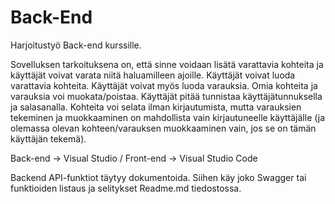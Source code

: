 # Back-End
Harjoitustyö Back-end kurssille. 

Sovelluksen tarkoituksena on, että sinne voidaan lisätä varattavia kohteita ja käyttäjät voivat varata niitä haluamilleen ajoille.
Käyttäjät voivat luoda varattavia kohteita. Käyttäjät voivat myös luoda varauksia. Omia kohteita ja varauksia voi muokata/poistaa. 
Käyttäjät pitää tunnistaa käyttäjätunnuksella ja salasanalla. Kohteita voi selata ilman kirjautumista, mutta varauksien tekeminen ja 
muokkaaminen on mahdollista vain kirjautuneelle käyttäjälle (ja olemassa olevan kohteen/varauksen muokkaaminen vain, jos se on tämän käyttäjän tekemä).

Back-end -> Visual Studio /
Front-end -> Visual Studio Code

Backend API-funktiot täytyy dokumentoida. Siihen käy joko Swagger tai funktioiden listaus ja selitykset Readme.md tiedostossa.

